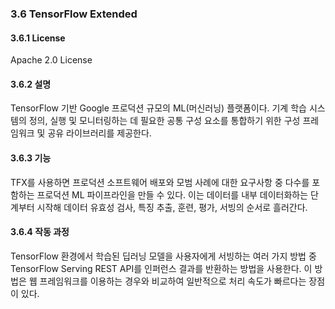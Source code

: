 ### 3.6 TensorFlow Extended



#### 3.6.1 License 

Apache 2.0 License


#### 3.6.2 설명

TensorFlow 기반 Google 프로덕션 규모의 ML(머신러닝) 플랫폼이다. 기계 학습 시스템의 정의, 실행 및 모니터링하는 데 필요한 공통 구성 요소를 통합하기 위한 구성 프레임워크 및 공유 라이브러리를 제공한다.


#### 3.6.3 기능

TFX를 사용하면 프로덕션 소프트웨어 배포와 모범 사례에 대한 요구사항 중 다수를 포함하는 프로덕션 ML 파이프라인을 만들 수 있다. 이는 데이터를 내부 데이터화하는 단계부터 시작해 데이터 유효성 검사, 특징 추출, 훈련, 평가, 서빙의 순서로 흘러간다.
    

#### 3.6.4 작동 과정

TensorFlow 환경에서 학습된 딥러닝 모델을 사용자에게 서빙하는 여러 가지 방법 중 TensorFlow Serving REST API를 인퍼런스 결과를 반환하는 방법을 사용한다. 이 방법은 웹 프레임워크를 이용하는 경우와 비교하여 일반적으로 처리 속도가 빠르다는 장점이 있다. 
